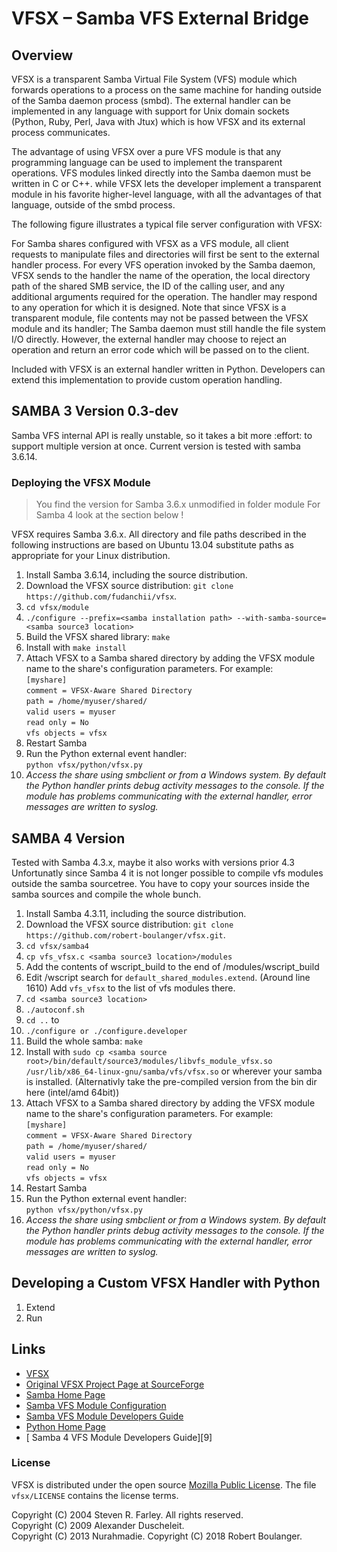 # VFSX – Samba VFS External Bridge


## Overview

VFSX is a transparent Samba Virtual File System (VFS) module which forwards operations to a process on the same machine for handing outside of the Samba daemon process (smbd). The external handler can be implemented in any language with support for Unix domain sockets (Python, Ruby, Perl, Java with Jtux) which is how VFSX and its external process communicates.

The advantage of using VFSX over a pure VFS module is that any programming language can be used to implement the transparent operations. VFS modules linked directly into the Samba daemon must be written in C or C++. while VFSX lets the developer implement a transparent module in his favorite higher-level language, with all the advantages of that language, outside of the smbd process.

The following figure illustrates a typical file server configuration with VFSX:

For Samba shares configured with VFSX as a VFS module, all client requests to manipulate files and directories will first be sent to the external handler process. For every VFS operation invoked by the Samba daemon, VFSX sends to the handler the name of the operation, the local directory path of the shared SMB service, the ID of the calling user, and any additional arguments required for the operation. The handler may respond to any operation for which it is designed. Note that since VFSX is a transparent module, file contents may not be passed between the VFSX module and its handler; The Samba daemon must still handle the file system I/O directly. However, the external handler may choose to reject an operation and return an error code which will be passed on to the client.

Included with VFSX is an external handler written in Python. Developers can extend this implementation to provide custom operation handling.


## SAMBA 3 Version 0.3-dev
Samba VFS internal API is really unstable, so it takes a bit more :effort: to support multiple version at once. Current version is tested with samba 3.6.14.


### Deploying the VFSX Module

> You find the version for Samba 3.6.x unmodified in folder module
> For Samba 4  look at the section below !

VFSX requires Samba 3.6.x. All directory and file paths described in the following instructions are based on Ubuntu 13.04 substitute paths as appropriate for your Linux distribution.

1. Install Samba 3.6.14, including the source distribution.
2. Download the VFSX source distribution: `git clone https://github.com/fudanchii/vfsx`.
3. `cd vfsx/module`
4. `./configure --prefix=<samba installation path> --with-samba-source=<samba source3 location>`
5. Build the VFSX shared library: `make`
6. Install with `make install`
7. Attach VFSX to a Samba shared directory by adding the VFSX module name to the share's configuration parameters. 
For example:  
`[myshare]`  
`comment = VFSX-Aware Shared Directory`  
`path = /home/myuser/shared/`  
`valid users = myuser`  
`read only = No`  
`vfs objects = vfsx`
8. Restart Samba
9. Run the Python external event handler:  
`python vfsx/python/vfsx.py`
10. <i>Access the share using smbclient or from a Windows system. By default the Python handler prints debug activity messages to the console. If the module has problems communicating with the external handler, error messages are written to syslog.</i>


## SAMBA 4 Version 

Tested with Samba 4.3.x, maybe it also works with versions prior 4.3
Unfortunatly since Samba 4 it is not longer possible to compile vfs modules outside the samba sourcetree. You have to copy your sources inside the samba sources and compile the whole bunch.

1. Install Samba 4.3.11, including the source distribution.
2. Download the VFSX source distribution: `git clone https://github.com/robert-boulanger/vfsx.git`.
3. `cd vfsx/samba4`
4. `cp vfs_vfsx.c <samba source3 location>/modules`
5. Add the contents of wscript_build to the end of <samba source3 location>/modules/wscript_build
6. Edit <samba source3 location>/wscript  search for `default_shared_modules.extend`. (Around line 1610) Add `vfs_vfsx` to the list of vfs modules there. 
7. `cd <samba source3 location>`
8. `./autoconf.sh`
9. `cd ..` to <samba source root>
10. `./configure or ./configure.developer`
11. Build the whole samba: `make`
12. Install with `sudo cp <samba source root>/bin/default/source3/modules/libvfs_module_vfsx.so /usr/lib/x86_64-linux-gnu/samba/vfs/vfsx.so` or wherever your samba is installed. (Alternativly take the pre-compiled version from the bin dir here (intel/amd 64bit))
13. Attach VFSX to a Samba shared directory by adding the VFSX module name to the share's configuration parameters. 
For example:  
`[myshare]`  
`comment = VFSX-Aware Shared Directory`  
`path = /home/myuser/shared/`  
`valid users = myuser`  
`read only = No`  
`vfs objects = vfsx`
8. Restart Samba
9. Run the Python external event handler:  
`python vfsx/python/vfsx.py`
10. <i>Access the share using smbclient or from a Windows system. By default the Python handler prints debug activity messages to the console. If the module has problems communicating with the external handler, error messages are written to syslog.</i>


## Developing a Custom VFSX Handler with Python

1. Extend
2. Run

## Links

* [VFSX ][2]
* [Original VFSX Project Page at SourceForge][3]
* [Samba Home Page][4]
* [ Samba VFS Module Configuration][5]
* [ Samba VFS Module Developers Guide][6]
* [Python Home Page][7]
* [ Samba 4 VFS Module Developers Guide][9]

### License
VFSX is distributed under the open source [Mozilla Public License][8]. The file  `vfsx/LICENSE` contains the license terms.

Copyright (C) 2004 Steven R. Farley. All rights reserved.  
Copyright (C) 2009 Alexander Duscheleit.  
Copyright (C) 2013 Nurahmadie.
Copyright (C) 2018 Robert Boulanger.

  [1]: http://gitorious.org/vfsx/vfsx/blobs/raw/master/docs/config.png
  [2]: http://gitorious.org/vfsx
  [3]: http://sourceforge.net/projects/vfsx/
  [4]: http://www.samba.org/
  [5]: http://www.samba.org/samba/docs/man/Samba-HOWTO-Collection/VFS.html
  [6]: http://www.samba.org/samba/docs/man/Samba-Developers-Guide/vfs.html
  [7]: http://www.python.org/
  [8]: http://www.mozilla.org/MPL/MPL-1.1.html
  [8]: https://wiki.samba.org/index.php/Writing_a_Samba_VFS_Module
